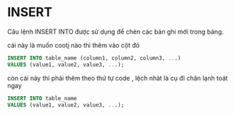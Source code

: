 # INSERT

Câu lệnh INSERT INTO được sử dụng để chèn các bản ghi mới trong bảng.

cái này là muốn cootj nào thì thêm vào cột đó

```sql
INSERT INTO table_name (column1, column2, column3, ...)
VALUES (value1, value2, value3, ...);
```

còn cái này thì phải thêm theo thứ tự code , lệch nhát là cụ đi chân lạnh toát ngay

```sql
INSERT INTO table_name
VALUES (value1, value2, value3, ...);
```
